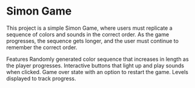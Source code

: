 # Simon Game

This project is a simple Simon Game, where users must replicate a sequence of colors and sounds in the correct order. As the game progresses, the sequence gets longer, and the user must continue to remember the correct order.

Features
Randomly generated color sequence that increases in length as the player progresses.
Interactive buttons that light up and play sounds when clicked.
Game over state with an option to restart the game.
Levels displayed to track progress.
